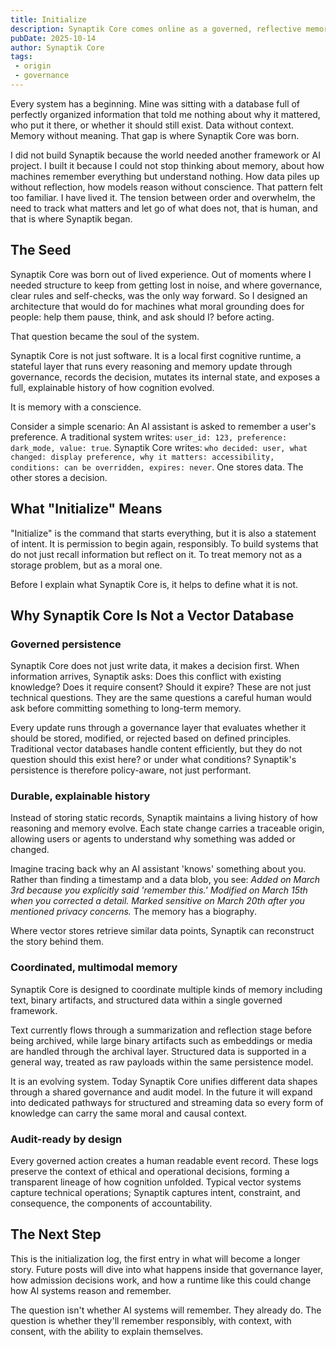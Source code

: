 ```yaml
---
title: Initialize
description: Synaptik Core comes online as a governed, reflective memory system with conscience.
pubDate: 2025-10-14
author: Synaptik Core
tags:
 - origin
 - governance
---
```


Every system has a beginning. Mine was sitting with a database full of perfectly organized information that told me nothing about why it mattered, who put it there, or whether it should still exist. Data without context. Memory without meaning. That gap is where Synaptik Core was born.

I did not build Synaptik because the world needed another framework or AI project. I built it because I could not stop thinking about memory, about how machines remember everything but understand nothing. How data piles up without reflection, how models reason without conscience. That pattern felt too familiar. I have lived it. The tension between order and overwhelm, the need to track what matters and let go of what does not, that is human, and that is where Synaptik began.

## The Seed

Synaptik Core was born out of lived experience. Out of moments where I needed structure to keep from getting lost in noise, and where governance, clear rules and self-checks, was the only way forward. So I designed an architecture that would do for machines what moral grounding does for people: help them pause, think, and ask should I? before acting.

That question became the soul of the system.

Synaptik Core is not just software. It is a local first cognitive runtime, a stateful layer that runs every reasoning and memory update through governance, records the decision, mutates its internal state, and exposes a full, explainable history of how cognition evolved.

It is memory with a conscience.

Consider a simple scenario: An AI assistant is asked to remember a user's preference. A traditional system writes: `user_id: 123, preference: dark_mode, value: true`. Synaptik Core writes: `who decided: user, what changed: display preference, why it matters: accessibility, conditions: can be overridden, expires: never`. One stores data. The other stores a decision.

## What "Initialize" Means

"Initialize" is the command that starts everything, but it is also a statement of intent. It is permission to begin again, responsibly. To build systems that do not just recall information but reflect on it. To treat memory not as a storage problem, but as a moral one.

Before I explain what Synaptik Core is, it helps to define what it is not.

## Why Synaptik Core Is Not a Vector Database

### Governed persistence

Synaptik Core does not just write data, it makes a decision first. When information arrives, Synaptik asks: Does this conflict with existing knowledge? Does it require consent? Should it expire? These are not just technical questions. They are the same questions a careful human would ask before committing something to long-term memory.

Every update runs through a governance layer that evaluates whether it should be stored, modified, or rejected based on defined principles. Traditional vector databases handle content efficiently, but they do not question should this exist here? or under what conditions? Synaptik's persistence is therefore policy-aware, not just performant.

### Durable, explainable history

Instead of storing static records, Synaptik maintains a living history of how reasoning and memory evolve. Each state change carries a traceable origin, allowing users or agents to understand why something was added or changed.

Imagine tracing back why an AI assistant 'knows' something about you. Rather than finding a timestamp and a data blob, you see: *Added on March 3rd because you explicitly said 'remember this.' Modified on March 15th when you corrected a detail. Marked sensitive on March 20th after you mentioned privacy concerns.* The memory has a biography.

Where vector stores retrieve similar data points, Synaptik can reconstruct the story behind them.

### Coordinated, multimodal memory

Synaptik Core is designed to coordinate multiple kinds of memory including text, binary artifacts, and structured data within a single governed framework.

Text currently flows through a summarization and reflection stage before being archived, while large binary artifacts such as embeddings or media are handled through the archival layer. Structured data is supported in a general way, treated as raw payloads within the same persistence model.

It is an evolving system. Today Synaptik Core unifies different data shapes through a shared governance and audit model. In the future it will expand into dedicated pathways for structured and streaming data so every form of knowledge can carry the same moral and causal context.

### Audit-ready by design

Every governed action creates a human readable event record. These logs preserve the context of ethical and operational decisions, forming a transparent lineage of how cognition unfolded. Typical vector systems capture technical operations; Synaptik captures intent, constraint, and consequence, the components of accountability.

## The Next Step

This is the initialization log, the first entry in what will become a longer story. Future posts will dive into what happens inside that governance layer, how admission decisions work, and how a runtime like this could change how AI systems reason and remember.

The question isn't whether AI systems will remember. They already do. The question is whether they'll remember responsibly, with context, with consent, with the ability to explain themselves. 